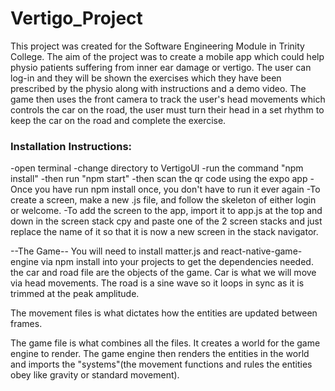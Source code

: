 # Vertigo_Project

This project was created for the Software Engineering Module in Trinity College. The aim of the project was to create a mobile app which could help physio patients suffering from inner ear damage or vertigo. The user can log-in and they will be shown the exercises which they have been prescribed by the physio along with instructions and a demo video. The game then uses the front camera to track the user's head movements which controls the car on the road, the user must turn their head in a set rhythm to keep the car on the road and complete the exercise.

<h3>Installation Instructions:</h3>

  -open terminal
  -change directory to VertigoUI
  -run the command "npm install"
  -then run "npm start"
  -then scan the qr code using the expo app
  -Once you have run npm install once, you don't have to run it ever again
  -To create a screen, make a new .js file, and follow the skeleton of either login or welcome.
  -To add the screen to the app, import it to app.js at the top and down in the screen stack cpy and paste  one of the 2 screen stacks and just replace the name of it so that it is now a new screen in the stack navigator.

--The Game--
You will need to install matter.js and react-native-game-engine via npm install into your projects to get the dependencies needed.
the car and road file are the objects of the game. Car is what we will move via head movements. The road is a sine wave so it loops in sync as it is trimmed at the peak amplitude.

The movement files is what dictates how the entities are updated between frames.

The game file is what combines all the files. It creates a world for the game engine to render. The game engine then renders the entities in the world and imports the "systems"(the movement functions and rules the entities obey like gravity or standard movement).
